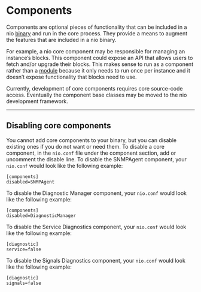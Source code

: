 # Components

Components are optional pieces of functionality that can be included in a nio [binary](/binaries/README.md) and run in the core process. They provide a means to augment the features that are included in a nio binary.

For example, a nio core component may be responsible for managing an instance’s blocks. This component could expose an API that allows users to fetch and/or upgrade their blocks. This makes sense to run as a component rather than a [module](/binaries/modules.md) because it only needs to run once per instance and it doesn’t expose functionality that blocks need to use.

Currently, development of core components requires core source-code access. Eventually the component base classes may be moved to the nio development framework.

---

## Disabling core components
You cannot add core components to your binary, but you can disable existing ones if you do not want or need them. To disable a core component, in the `nio.conf` file under the component section, add or uncomment the disable line.
To disable the SNMPAgent component, your `nio.conf` would look like the following example:
```
[components]
disabled=SNMPAgent
```


To disable the Diagnostic Manager component, your `nio.conf` would look like the following example:
```
[components]
disabled=DiagnosticManager
```


To disable the Service Diagnostics component, your `nio.conf` would look like the following example:
```
[diagnostic]
service=false
```


To disable the Signals Diagnostics component, your `nio.conf` would look like the following example:
```
[diagnostic]
signals=false
```
